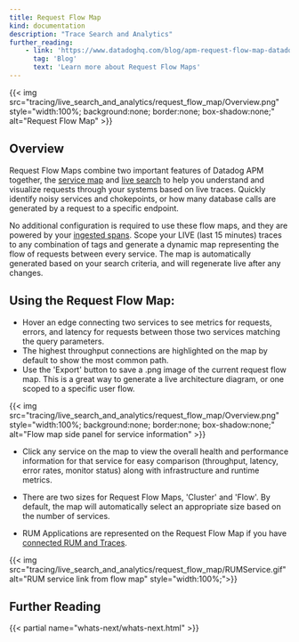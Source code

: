 ```yaml
---
title: Request Flow Map
kind: documentation
description: "Trace Search and Analytics"
further_reading:
    - link: 'https://www.datadoghq.com/blog/apm-request-flow-map-datadog'
      tag: 'Blog'
      text: 'Learn more about Request Flow Maps'
---
```


{{< img src="tracing/live_search_and_analytics/request_flow_map/Overview.png" style="width:100%; background:none; border:none; box-shadow:none;" alt="Request Flow Map" >}}

## Overview

Request Flow Maps combine two important features of Datadog APM together, the [service map][1] and [live search][2] to help you understand and visualize requests through your systems based on live traces.  Quickly identify noisy services and chokepoints, or how many database calls are generated by a request to a specific endpoint.

No additional configuration is required to use these flow maps, and they are powered by your [ingested spans][3].  Scope your LIVE (last 15 minutes) traces to any combination of tags and generate a dynamic map representing the flow of requests between every service.  The map is automatically generated based on your search criteria, and will regenerate live after any changes.

## Using the Request Flow Map:

- Hover an edge connecting two services to see metrics for requests, errors, and latency for requests between those two services matching the query parameters.
- The highest throughput connections are highlighted on the map by default to show the most common path.
- Use the 'Export' button to save a .png image of the current request flow map. This is a great way to generate a live architecture diagram, or one scoped to a specific user flow.

{{< img src="tracing/live_search_and_analytics/request_flow_map/Overview.png" style="width:100%; background:none; border:none; box-shadow:none;" alt="Flow map side panel for service information" >}}

- Click any service on the map to view the overall health and performance information for that service for easy comparison (throughput, latency, error rates, monitor status) along with infrastructure and runtime metrics.
- There are two sizes for Request Flow Maps, 'Cluster' and 'Flow'. By default, the map will automatically select an appropriate size based on the number of services.

- RUM Applications are represented on the Request Flow Map if you have [connected RUM and Traces][4].

{{< img src="tracing/live_search_and_analytics/request_flow_map/RUMService.gif" alt="RUM service link from flow map"  style="width:100%;">}}

## Further Reading

{{< partial name="whats-next/whats-next.html" >}}

[1]: /tracing/visualization/services_map/
[2]: /tracing/trace_search_and_analytics/
[3]: /tracing/trace_retention_and_ingestion/#ingestion-controls
[4]: /real_user_monitoring/connect_rum_and_traces?tab=browserrum
